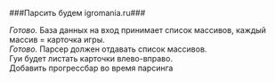 ###Парсить будем igromania.ru###<br/>

*Готово.* База данных на вход принимает список массивов, каждый массив = карточка игры.<br/>
*Готово.* Парсер должен отдавать список массивов.<br/>
Гуи будет листать карточки влево-вправо.<br/>
Добавить прогрессбар во время парсинга<br/>
